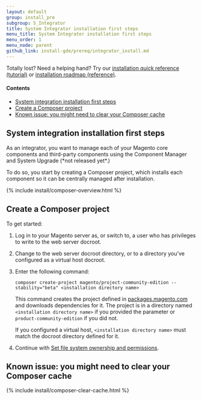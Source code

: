```yaml
---
layout: default
group: install_pre
subgroup: S_Integrator
title: System Integrator installation first steps
menu_title: System Integrator installation first steps
menu_order: 1
menu_node: parent
github_link: install-gde/prereq/integrator_install.md
---
```


<div class="bs-callout bs-callout-tip">
  <p>Totally lost? Need a helping hand? Try our <a href="{{ site.gdeurl }}install-gde/install-quick-ref.html">installation quick reference (tutorial)</a> or <a href="{{ site.gdeurl }}install-gde/install-roadmap_part1.html">installation roadmap (reference)</a>.</p>
</div>

#### Contents
*	<a href="#integrator-first-over">System integration installation first steps</a>
*	<a href="#integrator-first-composer">Create a Composer project</a>
*	<a href="#integrator-first-issue">Known issue: you might need to clear your Composer cache</a>


<h2 id="integrator-first-over">System integration installation first steps</h2>
As an integrator, you want to manage each of your Magento core components and third-party components using the Component Manager and System Upgrade (*not released yet*.)

To do so, you start by creating a Composer project, which installs each component so it can be centrally managed after installation.

{% include install/composer-overview.html %}

<h2 id="integrator-first-composer">Create a Composer project</h2>
To get started:

1.	Log in to your Magento server as, or switch to, a user who has privileges to write to the web server docroot.
2.	Change to the web server docroot directory, or to a directory you've configured as a virtual host docroot.
3.	Enter the following command:

		composer create-project magento/project-community-edition --stability="beta" <installation directory name>

	This command creates the project defined in <a href="http://packages.magento.com/#!/community" target="_blank">packages.magento.com</a> and downloads dependencies for it. The project is in a directory named `<installation directory name>` if you provided the parameter or `product-community-edition` if you did not.

	If you configured a virtual host, `<installation directory name>` must match the docroot directory defined for it.

3.	Continue with <a href="{{ site.gdeurl }}install-gde/install/file-system-perms.html">Set file system ownership and permissions</a>.

<h2 id="integrator-first-issue">Known issue: you might need to clear your Composer cache</h2>
{% include install/composer-clear-cache.html %}

